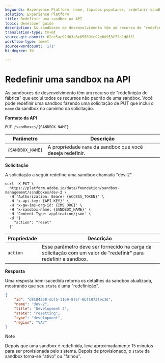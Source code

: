 ```yaml
---
keywords: Experience Platform, home, tópicos populares, redefinir sandbox
solution: Experience Platform
title: Redefinir uma sandbox na API
topic: developer guide
description: As sandboxes de desenvolvimento têm um recurso de "redefinição de fábrica" que exclui todos os recursos não padrão de uma sandbox. Você pode redefinir uma sandbox fazendo uma solicitação de PUT que inclui o nome da sandbox no caminho da solicitação.
translation-type: tm+mt
source-git-commit: 62ce5ac92d03a6e85589fc92e8d953f7fc1d8f31
workflow-type: tm+mt
source-wordcount: '171'
ht-degree: 3%

---
```



# Redefinir uma sandbox na API

As sandboxes de desenvolvimento têm um recurso de &quot;redefinição de fábrica&quot; que exclui todos os recursos não padrão de uma sandbox. Você pode redefinir uma sandbox fazendo uma solicitação de PUT que inclui o `name` da sandbox no caminho da solicitação.

**Formato da API**

```http
PUT /sandboxes/{SANDBOX_NAME}
```

| Parâmetro | Descrição |
| --- | --- |
| `{SANDBOX_NAME}` | A propriedade `name` da sandbox que você deseja redefinir. |

**Solicitação**

A solicitação a seguir redefine uma sandbox chamada &quot;dev-2&quot;.

```shell
curl -X PUT \
  https://platform.adobe.io/data/foundation/sandbox-management/sandboxes/dev-2 \
  -H 'Authorization: Bearer {ACCESS_TOKEN}' \
  -H 'x-api-key: {API_KEY}' \
  -H 'x-gw-ims-org-id: {IMS_ORG}' \
  -H 'x-sandbox-name: {SANDBOX_NAME}' \
  -H 'Content-Type: application/json' \
  -d '{
    "action": "reset"
  }'
```

| Propriedade | Descrição |
| --- | --- |
| `action` | Esse parâmetro deve ser fornecido na carga da solicitação com um valor de &quot;redefinir&quot; para redefinir a sandbox. |

**Resposta**

Uma resposta bem-sucedida retorna os detalhes da sandbox atualizada, mostrando que seu `state` é uma &quot;redefinição&quot;.

```json
{
    "id": "d8184350-dbf5-11e9-875f-6bf1873fec16",
    "name": "dev-2",
    "title": "Development 2",
    "state": "resetting",
    "type": "development",
    "region": "VA7"
}
```

>[!NOTE]
>
>Depois que uma sandbox é redefinida, leva aproximadamente 15 minutos para ser provisionada pelo sistema. Depois de provisionado, o `state` da sandbox torna-se &quot;ativo&quot; ou &quot;falhou&quot;.